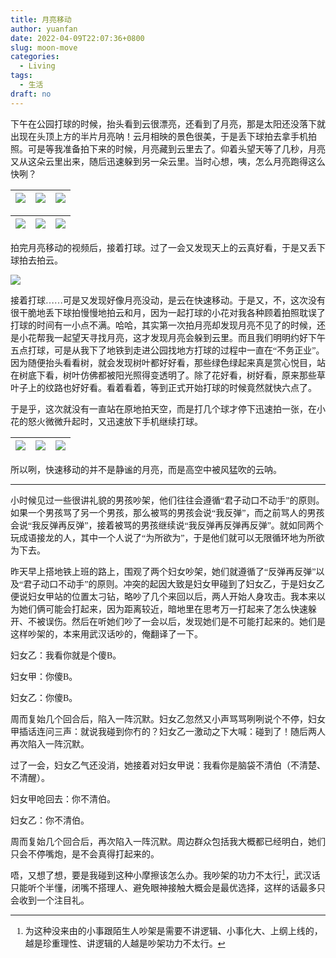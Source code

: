 ```yaml
---
title: 月亮移动
author: yuanfan
date: 2022-04-09T22:07:36+0800
slug: moon-move
categories:
  - Living
tags:
  - 生活
draft: no
---
```

<font face="微软雅黑">

<!--more-->

下午在公园打球的时候，抬头看到云很漂亮，还看到了月亮，那是太阳还没落下就出现在头顶上方的半片月亮呐！云月相映的景色很美，于是丢下球拍去拿手机拍照。可是等我准备拍下来的时候，月亮藏到云里去了。仰着头望天等了几秒，月亮又从这朵云里出来，随后迅速躲到另一朵云里。当时心想，咦，怎么月亮跑得这么快咧？

|![](https://yuanfan.vercel.app/images/2022/2022-04-09-1-1.jpg)|![](https://yuanfan.vercel.app/images/2022/2022-04-09-1-2.jpg)|![](https://yuanfan.vercel.app/images/2022/2022-04-09-1-3.jpg)|
|:-:|:-:|:-:|

|![](https://yuanfan.vercel.app/images/2022/2022-04-09-1-4.jpg)|![](https://yuanfan.vercel.app/images/2022/2022-04-09-1-5.jpg)|![](https://yuanfan.vercel.app/images/2022/2022-04-09-1-6.jpg)|
|:-:|:-:|:-:|

拍完月亮移动的视频后，接着打球。过了一会又发现天上的云真好看，于是又丢下球拍去拍云。

![](https://yuanfan.vercel.app/images/2022/2022-04-09-2-1.jpg)

接着打球……可是又发现好像月亮没动，是云在快速移动。于是又，不，这次没有很干脆地丢下球拍慢慢地拍云和月，因为一起打球的小花对我各种顾着拍照耽误了打球的时间有一小点不满。哈哈，其实第一次拍月亮却发现月亮不见了的时候，还是小花帮我一起望天寻找月亮，这才发现月亮会躲到云里。而且我们明明约好下午五点打球，可是从我下了地铁到走进公园找地方打球的过程中一直在“不务正业”。因为随便抬头看看树，就会发现树叶都好好看，那些绿色绿起来真是赏心悦目，站在树底下看，树叶仿佛都被阳光照得变透明了。除了花好看，树好看，原来那些草叶子上的纹路也好好看。看着看着，等到正式开始打球的时候竟然就快六点了。

于是乎，这次就没有一直站在原地拍天空，而是打几个球才停下迅速拍一张，在小花的怒火微微升起时，又迅速放下手机继续打球。

|![](https://yuanfan.vercel.app/images/2022/2022-04-09-2-2.jpg)|![](https://yuanfan.vercel.app/images/2022/2022-04-09-2-3.jpg)|![](https://yuanfan.vercel.app/images/2022/2022-04-09-2-4.jpg)|
|:-:|:-:|:-:|

所以咧，快速移动的并不是静谧的月亮，而是高空中被风猛吹的云呐。

------

小时候见过一些很讲礼貌的男孩吵架，他们往往会遵循“君子动口不动手”的原则。如果一个男孩骂了另一个男孩，那么被骂的男孩会说“我反弹”，而之前骂人的男孩会说“我反弹再反弹”，接着被骂的男孩继续说“我反弹再反弹再反弹”。就如同两个玩成语接龙的人，其中一个人说了“为所欲为”，于是他们就可以无限循环地为所欲为下去。

昨天早上搭地铁上班的路上，围观了两个妇女吵架，她们就遵循了“反弹再反弹”以及“君子动口不动手”的原则。冲突的起因大致是妇女甲碰到了妇女乙，于是妇女乙便说妇女甲站的位置太刁钻，略吵了几个来回以后，两人开始人身攻击。我本来以为她们俩可能会打起来，因为距离较近，暗地里在思考万一打起来了怎么快速躲开、不被误伤。然后在听她们吵了一会以后，发现她们是不可能打起来的。她们是这样吵架的，本来用武汉话吵的，俺翻译了一下。

妇女乙：我看你就是个傻B。

妇女甲：你傻B。

妇女乙：你傻B。

周而复始几个回合后，陷入一阵沉默。妇女乙忽然又小声骂骂咧咧说个不停，妇女甲插话连问三声：就说我碰到你冇的？妇女乙一激动之下大喊：碰到了！随后两人再次陷入一阵沉默。

过了一会，妇女乙气还没消，她接着对妇女甲说：我看你是脑袋不清伯（不清楚、不清醒）。

妇女甲呛回去：你不清伯。

妇女乙：你不清伯。

周而复始几个回合后，再次陷入一阵沉默。周边群众包括我大概都已经明白，她们只会不停嘴炮，是不会真得打起来的。

唔，又想了想，要是我碰到这种小摩擦该怎么办。我吵架的功力不太行[^1]，武汉话只能听个半懂，闭嘴不搭理人、避免眼神接触大概会是最优选择，这样的话最多只会收到一个注目礼。

[^1]:为这种没来由的小事跟陌生人吵架是需要不讲逻辑、小事化大、上纲上线的，越是珍重理性、讲逻辑的人越是吵架功力不太行。